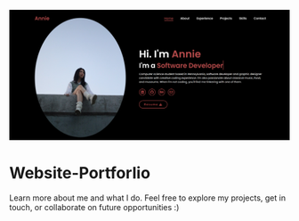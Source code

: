 ![My Portfolio Screenshot](/homesc.png "Portfolio")
# Website-Portforlio

Learn more about me and what I do. Feel free to explore my projects, get in touch, or collaborate on future opportunities :)
